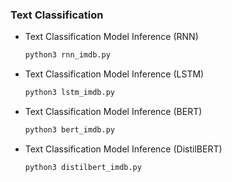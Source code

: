 ### Text Classification

- Text Classification Model Inference (RNN)
    
    ```python
    python3 rnn_imdb.py
    ```
    
- Text Classification Model Inference (LSTM)
    
    ```python
    python3 lstm_imdb.py
    ```
    
- Text Classification Model Inference (BERT)
    
    ```python
    python3 bert_imdb.py
    ```
    
- Text Classification Model Inference (DistilBERT)
    
    ```python
    python3 distilbert_imdb.py
    ```
